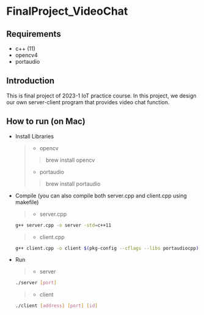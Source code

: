 # FinalProject_VideoChat
## Requirements
- c++ (11)
- opencv4
- portaudio

## Introduction
This is final project of 2023-1 IoT practice course. In this project, we design our own server-client program that provides video chat function.

## How to run (on Mac)
- Install Libraries
  > - opencv
  > > brew install opencv 
  > - portaudio
  > > brew install portaudio
- Compile (you can also compile both server.cpp and client.cpp using makefile)
  > - server.cpp
  ```bash
  g++ server.cpp -o server -std=c++11
  ```
  > - client.cpp
  ```bash
  g++ client.cpp -o client $(pkg-config --cflags --libs portaudiocpp) $(pkg-config --cflags --libs opencv4) -std=c++11
  ```
- Run
  > - server
  ```bash
  ./server [port]
  ```
  > - client
  ```bash
  ./client [address] [port] [id]
  ```
